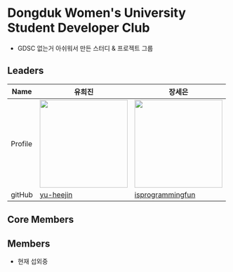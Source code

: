 # Dongduk Women's University Student Developer Club
- GDSC 없는거 아쉬워서 만든 스터디 & 프로젝트 그룹
## Leaders

| Name    | 유희진   | 장세은 |
| ------- | -------| ---------|
| Profile | <img width="200px" src="https://avatars.githubusercontent.com/u/96467030?v=4" /> | <img width="200px" src="https://avatars.githubusercontent.com/u/78543382?v=4"/>    |
| gitHub  | [yu-heejin](https://github.com/yu-heejin) | [isprogrammingfun](https://github.com/isprogrammingfun) |

## Core Members

## Members
- 현재 섭외중
